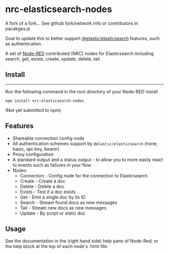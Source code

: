 # nrc-elasticsearch-nodes

A fork of a fork... See github fork/network info or contributors in pacakges.js

Goal to update this to better support [@elastic/elasticsearch](https://github.com/elastic/elasticsearch-js)
features, such as authentication.

A set of [Node-RED](http://www.nodered.org) contributed (NRC) nodes for Elasticsearch including search, get, exists, create, update, delete, tail.

## Install
-------

Run the following command in the root directory of your Node-RED install

```
npm install nrc-elasticsearch-nodes
```

(Not yet submitted to npm)

## Features

 - Shareable connection config node
 - All authentication schemes support by `@elastic/elasticsearch` (none, basic, api-key, bearer)
 - Proxy configuration
 - A standard output and a status output - to allow you to more easily react to events such as failures in your flow
 - Nodes
   - Connection - Config node for the connection to Elasticsearch
   - Create - Create a doc
   - Delete - Delete a doc
   - Exists - Test if a doc exists
   - Get - Emit a single doc by its ID
   - Search - Stream found docs as new messages
   - Tail - Stream new docs as new messages
   - Update - By script or static doc

## Usage

See the documentation in the (right hand side) help pane of Node-Red; or the help block at the top of each node's .html file.
